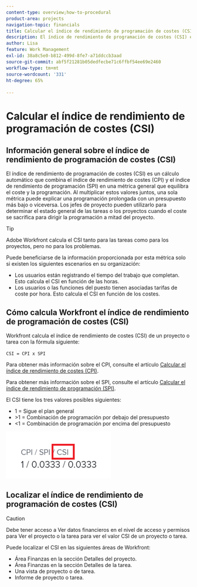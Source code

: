 ```yaml
---
content-type: overview;how-to-procedural
product-area: projects
navigation-topic: financials
title: Calcular el índice de rendimiento de programación de costes (CSI)
description: El índice de rendimiento de programación de costes (CSI) es un cálculo automático que combina el índice de rendimiento de costes (CPI) y el índice de rendimiento de programación (SPI) en una métrica general que equilibra el coste y la programación.
author: Lisa
feature: Work Management
exl-id: 38a8c5e0-b812-499d-8fe7-a71ddccb3aad
source-git-commit: abf5f21281b05dedfecbe71c6ffbf54ee69e2460
workflow-type: tm+mt
source-wordcount: '331'
ht-degree: 65%

---
```


# Calcular el índice de rendimiento de programación de costes (CSI)

<!-- Audited: 6/2025 -->

<!--
<p data-mc-conditions="QuicksilverOrClassic.Draft mode">(NOTE: Linked to the product. Do not change link.) </p>
-->

## Información general sobre el índice de rendimiento de programación de costes (CSI)

El índice de rendimiento de programación de costes (CSI) es un cálculo automático que combina el índice de rendimiento de costes (CPI) y el índice de rendimiento de programación (SPI) en una métrica general que equilibra el coste y la programación. Al multiplicar estos valores juntos, una sola métrica puede explicar una programación prolongada con un presupuesto más bajo o viceversa. Los jefes de proyecto pueden utilizarlo para determinar el estado general de las tareas o los proyectos cuando el coste se sacrifica para dirigir la programación a mitad del proyecto.

>[!TIP]
>
>Adobe Workfront calcula el CSI tanto para las tareas como para los proyectos, pero no para los problemas.

Puede beneficiarse de la información proporcionada por esta métrica solo si existen los siguientes escenarios en su organización:

* Los usuarios están registrando el tiempo del trabajo que completan. Esto calcula el CSI en función de las horas.
* Los usuarios o las funciones del puesto tienen asociadas tarifas de coste por hora. Esto calcula el CSI en función de los costes.

## Cómo calcula Workfront el índice de rendimiento de programación de costes (CSI)

Workfront calcula el índice de rendimiento de costes (CSI) de un proyecto o tarea con la fórmula siguiente:

`CSI = CPI x SPI`

Para obtener más información sobre el CPI, consulte el artículo [Calcular el índice de rendimiento de costes (CPI)](../../../manage-work/projects/project-finances/calculate-cpi.md).

Para obtener más información sobre el SPI, consulte el artículo [Calcular el índice de rendimiento de programación (SPI)](../../../manage-work/projects/project-finances/calculate-spi.md).

El CSI tiene los tres valores posibles siguientes:

* 1 = Sigue el plan general
* \>1 = Combinación de programación por debajo del presupuesto
* &lt;1 = Combinación de programación por encima del presupuesto

![CSI](assets/csi-highlighted.png)

## Localizar el índice de rendimiento de programación de costes (CSI)

>[!CAUTION]
>
>Debe tener acceso a Ver datos financieros en el nivel de acceso y permisos para Ver el proyecto o la tarea para ver el valor CSI de un proyecto o tarea.

Puede localizar el CSI en las siguientes áreas de Workfront:

* Área Finanzas en la sección Detalles del proyecto.
* Área Finanzas en la sección Detalles de la tarea.
* Una vista de proyecto o de tarea.
* Informe de proyecto o tarea.
